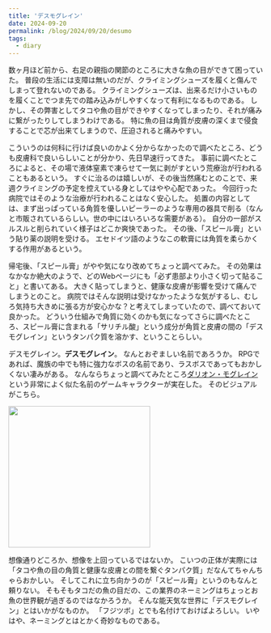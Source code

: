 ```yaml
---
title: 'デスモグレイン'
date: 2024-09-20
permalink: /blog/2024/09/20/desumo
tags:
  - diary
---
```


数ヶ月ほど前から、右足の親指の関節のところに大きな魚の目ができて困っていた。
普段の生活には支障は無いのだが、クライミングシューズを履くと傷んでしまって登れないのである。
クライミングシューズは、出来るだけ小さいものを履くことでつま先での踏み込みがしやすくなって有利になるものである。
しかし、その弊害としてタコや魚の目ができやすくなってしまったり、それが痛みに繋がったりしてしまうわけである。
特に魚の目は角質が皮膚の深くまで侵食することで芯が出来てしまうので、圧迫されると痛みやすい。

こういうのは何科に行けば良いのかよく分からなかったので調べたところ、どうも皮膚科で良いらしいことが分かり、先日早速行ってきた。
事前に調べたところによると、その場で液体窒素で凍らせて一気に剥がすという荒療治が行われることもあるという。
すぐに治るのは嬉しいが、その後当然痛むとのことで、来週クライミングの予定を控えている身としてはやや心配であった。
今回行った病院ではそのような治療が行われることはなく安心した。
処置の内容としては、まず出っぱっている角質を優しいピーラーのような専用の器具で削る（なんと市販されているらしい。世の中にはいろいろな需要がある）。
自分の一部がスルスルと削られていく様子はどこか爽快であった。
その後、「スピール膏」という貼り薬の説明を受ける。
エセドイツ語のようなこの軟膏には角質を柔らかくする作用があるという。

帰宅後、「スピール膏」がやや気になり改めてちょっと調べてみた。
その効果はなかなか絶大のようで、どのWebページにも「必ず患部より小さく切って貼ること」と書いてある。
大きく貼ってしまうと、健康な皮膚が影響を受けて痛んでしまうとのこと。
病院ではそんな説明は受けなかったような気がするし、むしろ気持ち大きめに張る方が安心かな？と考えてしまっていたので、調べておいて良かった。
どういう仕組みで角質に効くのかも気になってさらに調べたところ、スピール膏に含まれる「サリチル酸」という成分が角質と皮膚の間の「デスモグレイン」というタンパク質を溶かす、ということらしい。

デスモグレイン。**デスモグレイン**。
なんとおぞましい名前であろうか。
RPGであれば、魔族の中でも特に強力なボスの名前であり、ラスボスであってもおかしくない凄みがある。
なんならちょっと調べてみたところ[ダリオン・モグレイン](https://ja.namu.wiki/w/%EB%8B%A4%EB%A6%AC%EC%98%A8%20%EB%AA%A8%EA%B7%B8%EB%A0%88%EC%9D%B8) という非常によく似た名前のゲームキャラクターが実在した。
そのビジュアルがこちら。

<img src="{{site.baseurl}}/images/posts/2024-09-20-desumo/mograine.png" width="280px">

想像通りどころか、想像を上回っているではないか。
こいつの正体が実際には「タコや魚の目の角質と健康な皮膚との間を繋ぐタンパク質」だなんてちゃんちゃらおかしい。
そしてこれに立ち向かうのが「スピール膏」というのもなんと頼りない。
そもそもタコだの魚の目だの、この業界のネーミングはちょっとお魚の世界観が過ぎるのではなかろうか。
そんな能天気な世界に「デスモグレイン」とはいかがなものか。
「フジツボ」とでも名付けておけばよろしい。
いやはや、ネーミングとはとかく奇妙なものである。
